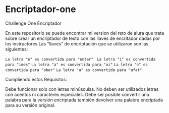 # Encriptador-one
Challenge One Encriptador

En este repositorio se puede encontrar mi version del reto de alura que trata sobre crear un encriptador de texto con las llaves de encritador dadas por los instructores Las "llaves" de encriptación que se utilizaron son las siguientes:

`La letra "e" es convertida para "enter" `
`La letra "i" es convertida para "imes"`
`La letra "a" es convertida para "ai"` 
`La letra "o" es convertida para "ober"` 
`La letra "u" es convertida para "ufat"`

Cumpliendo estos Requisitos:

Debe funcionar solo con letras minúsculas. No deben ser utilizados letras con acentos ni caracteres especiales. Debe ser posible convertir una palabra para la versión encriptada también devolver una palabra encriptada para su versión original.
